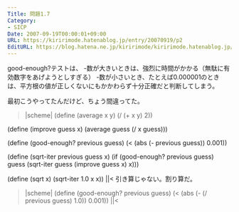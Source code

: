 ```yaml
---
Title: 問題1.7
Category:
- SICP
Date: 2007-09-19T00:00:01+09:00
URL: https://kiririmode.hatenablog.jp/entry/20070919/p2
EditURL: https://blog.hatena.ne.jp/kiririmode/kiririmode.hatenablog.jp/atom/entry/8454420450078216765
---
```



good-enough?テストは、
-数が大きいときは、強烈に時間がかかる（無駄に有効数字をあげようとしすぎる）
-数が小さいとき、たとえば0.000001のときは、平方根の値が正しくないにもかかわらず十分正確だと判断してしまう。


最初こうやってたんだけど、ちょう間違ってた。
>|scheme|
(define (average x y)
  (/ (+ x y) 2))

(define (improve guess x)
  (average guess (/ x guess)))

(define (good-enough? previous guess)
  (< (abs (- previous guess)) 0.001))

(define (sqrt-iter previous guess x)
  (if (good-enough? previous guess)
      guess
      (sqrt-iter guess (improve guess x)
		 x)))

(define (sqrt x)
  (sqrt-iter 1.0 x x))
||<
引き算じゃない。割り算だ。
>|scheme|
(define (good-enough? previous guess)
  (< (abs (- (/ previous guess) 1.0)) 0.001))
||<
